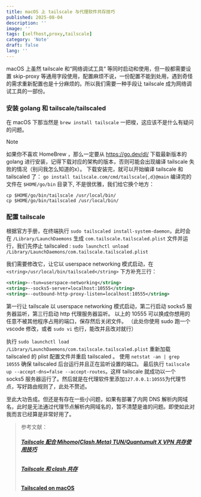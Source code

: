 ```yaml
---
title: macOS 上 tailscale 与代理软件共存技巧
published: 2025-08-04
description: ''
image: ''
tags: [selfhost,proxy,tailscale]
category: 'Note'
draft: false 
lang: ''
---
```

macOS 上虽然 tailscale 和“网络调试工具“ 等同时启动和使用，但一般都需要设置 skip-proxy 等通用字段使用，配置麻烦不说，一份配置不能到处用，遇到奇怪的需求重新配置也是十分麻烦的。所以我们需要一种手段让 tailscale 成为网络调试工具的一部份。

### 安装 golang 和 tailscale/tailscaled

在 macOS 下那当然是 `brew install tailscale` 一把梭，这应该不是什么有疑问的问题。

> [!NOTE]
> 如果你不喜欢 HomeBrew ，那么一定要从 https://go.dev/dl/ 下载最新版本的 golang 进行安装，记得下载对应的架构的版本，否则可能会出现编译 tailscale 失败的情况（别问我怎么知道的x）。
> 下载安装完，就可以开始编译 tailscale 和 tailscaled 了：
> `go install tailscale.com/cmd/tailscale{,d}@main` 
> 编译完的文件在 `$HOME/go/bin` 目录下, 不是很优雅，我们给它换个地方：
>
> ```shell
> cp $HOME/go/bin/tailscale /usr/local/bin/
> cp $HOME/go/bin/tailscaled /usr/local/bin/
> ```



### 配置 tailscale

根据官方手册，在终端执行 `sudo tailscaled install-system-daemon`，此时会在 `/Library/LaunchDaemons` 生成 `com.tailscale.tailscaled.plist` 文件并运行，我们先停止 tailscaled :
`sudo launchctl unload /Library/LaunchDaemons/com.tailscale.tailscaled.plist` 

我们需要修改它，让它以 userspace networking 模式启动，在 `<string>/usr/local/bin/tailscaled</string>` 下方补充三行：
```xml
<string>--tun=userspace-networking</string>
<string>--socks5-server=localhost:10555</string>
<string>--outbound-http-proxy-listen=localhost:10555</string>
```
第一行让 tailscale 以 userspace networking 模式启动，第二行启动 socks5 服务器监听，第三行启动 http 代理服务器监听。
以上的 10555 可以换成你想用的任意不被其他程序占用的端口，保存然后关闭文件。
（此处你使用 sudo 跑一个 vscode 修改，或者 `sudo vi` 也行，能改并且改对就行）

执行 `sudo launchctl load /Library/LaunchDaemons/com.tailscale.tailscaled.plist` 重新加载 tailscaled 的 plist 配置文件并重启 tailscaled 。
使用 `netstat -an | grep 10555` 确保 tailscaled 后台运行并且正在监听设置的端口。
最后执行 `tailscale up --accept-dns=false --accept-routes`。这样 tailscale 就成功以一个 socks5 服务器运行了。然后就是在代理软件里添加`127.0.0.1:10555`为代理节点，写好路由规则了，此处不赘述。

至此大功告成。但还是有存在一些小问题，如果有部署了内网 DNS 解析内网域名，此时是无法通过代理节点解析内网域名的，暂不清楚是谁的问题。即使如此对我而言已经算是非常好用了。



> 参考文献：
>
> ###### [**Tailscale 配合 Mihomo(Clash.Meta) TUN/Quantumult X VPN 共存使用技巧**](https://blog.ichr.me/post/tailscale-mihomo-quantumult-x/#%E5%AE%8C%E6%95%B4-Tailscale-%E4%B8%8E%E4%BB%A3%E7%90%86%E5%B7%A5%E5%85%B7%E5%85%B1%E5%AD%98)
>
> ###### [**Tailscale 和 clash 共存**](https://jiz4oh.com/2024/09/tailscale-with-clash/)
>
> [**Tailscaled on macOS**](https://github.com/tailscale/tailscale/wiki/Tailscaled-on-macOS)